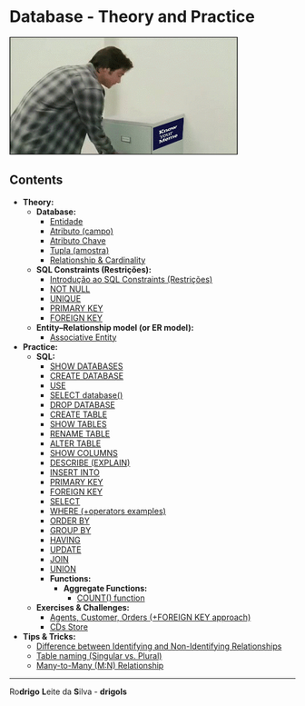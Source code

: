 # Database - Theory and Practice

![logo](res/logo.gif)  

## Contents

 - **Theory:**
   - **Database:**
     - [Entidade](modules/theory/database/entity.md)
     - [Atributo (campo)](modules/theory/database/attribute.md)
     - [Atributo Chave](modules/theory/database/key-attribute.md)
     - [Tupla (amostra)](modules/theory/database/tuple.md)
     - [Relationship & Cardinality](modules/theory/database/cardinality.md)
   - **SQL Constraints (Restrições):**
     - [Introdução ao SQL Constraints (Restrições)](modules/theory/sql-constraints/intro-to-constraints.md)
     - [NOT NULL](modules/theory/sql-constraints/not-null.md)
     - [UNIQUE](modules/theory/sql-constraints/unique.md)
     - [PRIMARY KEY](modules/theory/sql-constraints/primary-key.md)
     - [FOREIGN KEY](modules/theory/sql-constraints/foreign-key.md)
   - **Entity–Relationship model (or ER model):**
     - [Associative Entity](modules/theory/er-model/associative-entity.md)
 - **Practice:**
   - **SQL:**
     - [SHOW DATABASES](modules/practice/sql/show-databases.md)
     - [CREATE DATABASE](modules/practice/sql/create-database.md)
     - [USE](modules/practice/sql/use.md)
     - [SELECT database()](modules/practice/sql/select-dabase.md)
     - [DROP DATABASE](modules/practice/sql/drop-database.md)
     - [CREATE TABLE](modules/practice/sql/create-table.md)
     - [SHOW TABLES](modules/practice/sql/show-tables.md)
     - [RENAME TABLE](modules/practice/sql/rename-table.md)
     - [ALTER TABLE](modules/practice/sql/alter-table.md)
     - [SHOW COLUMNS](modules/practice/sql/show-columns.md)
     - [DESCRIBE (EXPLAIN)](modules/practice/sql/describe.md)
     - [INSERT INTO](modules/practice/sql/insert-into.md)
     - [PRIMARY KEY](modules/practice/sql/primary-key.md)
     - [FOREIGN KEY](modules/practice/sql/foreign-key.md)
     - [SELECT](modules/practice/sql/select.md)
     - [WHERE (+operators examples)](modules/practice/sql/where.md)
     - [ORDER BY](modules/practice/sql/order-by.md)
     - [GROUP BY](modules/practice/sql/group-by.md)
     - [HAVING](modules/practice/sql/having.md)
     - [UPDATE](modules/practice/sql/update.md)
     - [JOIN](modules/practice/sql/join.md)
     - [UNION](modules/practice/sql/union.md)
     - **Functions:**
       - **Aggregate Functions:**
         - [COUNT() function](modules/practice/sql/count-function.md)
   - **Exercises & Challenges:**
     - [Agents, Customer, Orders (+FOREIGN KEY approach)](modules/practice/exercises-challenges/agents-customer-orders.md)
     - [CDs Store](modules/practice/exercises-challenges/cds-store.md)
 - **Tips & Tricks:**
   - [Difference between Identifying and Non-Identifying Relationships](modules/tips-and-tricks/ir-and-non-ir.md)
   - [Table naming (Singular vs. Plural)](modules/tips-and-tricks/table-naming.md)
   - [Many-to-Many (M:N) Relationship](modules/tips-and-tricks/many-to-many-relationship.md)

---

Ro**drigo** **L**eite da **S**ilva - **drigols**
